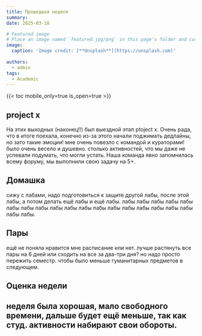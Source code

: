 ```yaml
---
title: Прошедшая неделя
summary:
date: 2025-03-18

# Featured image
# Place an image named `featured.jpg/png` in this page's folder and customize its options here.
image:
  caption: 'Image credit: [**Unsplash**](https://unsplash.com)'
  
authors:
  - admin
tags:
  - Academic
---
```


{{< toc mobile_only=true is_open=true >}}

##  project x

На этих выходных (наконец!!) был выездной этап ptoject x. Очень рада, что в итоге поехала, конечно из-за этого начали поджимать дедлайны, но зато такие эмоции! мне очень повезло с командой и кураторами! было очень весело и душевно. столько активностей, что мы даже не успевали подумать, что могли устать. Наша команда явно запомнилась всему форуму, мы выполнили свою задачу на 5+.

[//]: # ([![The template is mobile first with a responsive design to ensure that your site looks stunning on every device.]&#40;https://raw.githubusercontent.com/wowchemy/wowchemy-hugo-modules/main/starters/academic/preview.png&#41;]&#40;https://hugoblox.com&#41;)

## Домашка

сижу с лабами, надо подготовиться к защите другой лабы, после этой лабы, а потом делать ещё лабы и ещё лабы. лабы лабы лабы лабы лабы лабы лабы лабы лабы лабы лабы лабы лабы лабы лабы лабы лабы лабы лабы лабы.

## Пары 

ещё не поняла нравится мне расписание или нет. лучше растянуть все пары на 6 дней или сходить на все за два-три дня? но надо просто пережить семестр. чтобы было меньше гуманитарных предметов в следующем.

## Оценка недели 

неделя была хорошая, мало свободного времени, дальше будет ещё меньше, так как студ. активности набирают свои обороты.
---









